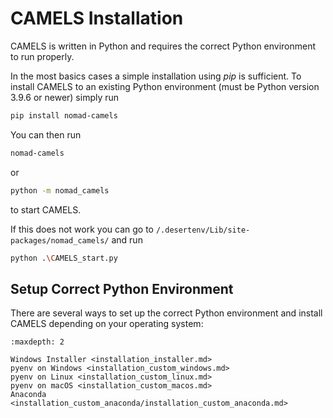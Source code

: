 # CAMELS Installation

CAMELS is written in Python and requires the correct Python environment to run properly.

In the most basics cases a simple installation using _pip_ is sufficient. To install CAMELS to an existing Python environment (must be Python version 3.9.6 or newer) simply run

```bash
pip install nomad-camels
```

You can then run 

```bash
nomad-camels
```

 or  

```bash
python -m nomad_camels
```

to start CAMELS.

If this does not work you can go to `/.desertenv/Lib/site-packages/nomad_camels/` and run

```bash
python .\CAMELS_start.py
```

## Setup Correct Python Environment

There are several ways to set up the correct Python environment and install CAMELS depending on your operating system:
```{toctree}
:maxdepth: 2

Windows Installer <installation_installer.md>
pyenv on Windows <installation_custom_windows.md>
pyenv on Linux <installation_custom_linux.md>
pyenv on macOS <installation_custom_macos.md>
Anaconda <installation_custom_anaconda/installation_custom_anaconda.md>
```

